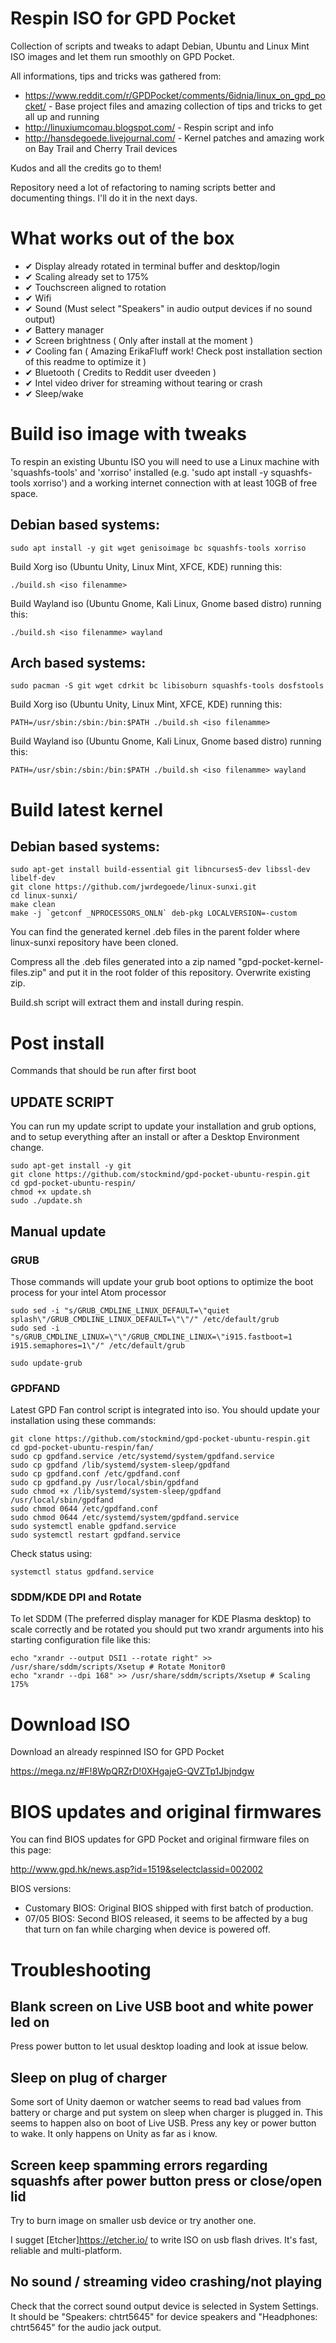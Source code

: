 # Respin ISO for GPD Pocket
Collection of scripts and tweaks to adapt Debian, Ubuntu and Linux Mint ISO images and let them run smoothly on GPD Pocket.

All informations, tips and tricks was gathered from:
 - https://www.reddit.com/r/GPDPocket/comments/6idnia/linux_on_gpd_pocket/ - Base project files and amazing collection of tips and tricks to get all up and running
 - http://linuxiumcomau.blogspot.com/ - Respin script and info
 - http://hansdegoede.livejournal.com/ - Kernel patches and amazing work on Bay Trail and Cherry Trail devices
 
 Kudos and all the credits go to them! 
 
 Repository need a lot of refactoring to naming scripts better and documenting things. I'll do it in the next days.
 
# What works out of the box

 - ✔ Display already rotated in terminal buffer and desktop/login
 - ✔ Scaling already set to 175%
 - ✔ Touchscreen aligned to rotation
 - ✔ Wifi
 - ✔ Sound (Must select "Speakers" in audio output devices if no sound output)
 - ✔ Battery manager
 - ✔ Screen brightness ( Only after install at the moment )
 - ✔ Cooling fan ( Amazing ErikaFluff work! Check post installation section of this readme to optimize it )
 - ✔ Bluetooth ( Credits to Reddit user dveeden )
 - ✔ Intel video driver for streaming without tearing or crash
 - ✔ Sleep/wake

# Build iso image with tweaks

To respin an existing Ubuntu ISO you will need to use a Linux machine with 'squashfs-tools' and 'xorriso' installed (e.g. 'sudo apt install -y squashfs-tools xorriso') and a working internet connection with at least 10GB of free space.

## Debian based systems:

    sudo apt install -y git wget genisoimage bc squashfs-tools xorriso
    
Build Xorg iso (Ubuntu Unity, Linux Mint, XFCE, KDE) running this:

    ./build.sh <iso filenamme>
    
Build Wayland iso (Ubuntu Gnome, Kali Linux, Gnome based distro) running this:

    ./build.sh <iso filenamme> wayland
        
## Arch based systems:

    sudo pacman -S git wget cdrkit bc libisoburn squashfs-tools dosfstools

Build Xorg iso (Ubuntu Unity, Linux Mint, XFCE, KDE) running this:

    PATH=/usr/sbin:/sbin:/bin:$PATH ./build.sh <iso filenamme>
    
Build Wayland iso (Ubuntu Gnome, Kali Linux, Gnome based distro) running this:

    PATH=/usr/sbin:/sbin:/bin:$PATH ./build.sh <iso filenamme> wayland

# Build latest kernel

## Debian based systems:

    sudo apt-get install build-essential git libncurses5-dev libssl-dev libelf-dev
    git clone https://github.com/jwrdegoede/linux-sunxi.git
    cd linux-sunxi/
    make clean
    make -j `getconf _NPROCESSORS_ONLN` deb-pkg LOCALVERSION=-custom   

You can find the generated kernel .deb files in the parent folder where linux-sunxi repository have been cloned.

Compress all the .deb files generated into a zip named "gpd-pocket-kernel-files.zip" and put it in the root folder of this repository. Overwrite existing zip.

Build.sh script will extract them and install during respin.

# Post install

Commands that should be run after first boot

## UPDATE SCRIPT

You can run my update script to update your installation and grub options, and to setup everything after an install or after a Desktop Environment change.

    sudo apt-get install -y git
    git clone https://github.com/stockmind/gpd-pocket-ubuntu-respin.git
    cd gpd-pocket-ubuntu-respin/
    chmod +x update.sh
    sudo ./update.sh

## Manual update

### GRUB

Those commands will update your grub boot options to optimize the boot process for your intel Atom processor

    sudo sed -i "s/GRUB_CMDLINE_LINUX_DEFAULT=\"quiet splash\"/GRUB_CMDLINE_LINUX_DEFAULT=\"\"/" /etc/default/grub
    sudo sed -i "s/GRUB_CMDLINE_LINUX=\"\"/GRUB_CMDLINE_LINUX=\"i915.fastboot=1 i915.semaphores=1\"/" /etc/default/grub

    sudo update-grub
    
### GPDFAND 

Latest GPD Fan control script is integrated into iso.
You should update your installation using these commands:

    git clone https://github.com/stockmind/gpd-pocket-ubuntu-respin.git
    cd gpd-pocket-ubuntu-respin/fan/
    sudo cp gpdfand.service /etc/systemd/system/gpdfand.service
    sudo cp gpdfand /lib/systemd/system-sleep/gpdfand
    sudo cp gpdfand.conf /etc/gpdfand.conf
    sudo cp gpdfand.py /usr/local/sbin/gpdfand
    sudo chmod +x /lib/systemd/system-sleep/gpdfand /usr/local/sbin/gpdfand
    sudo chmod 0644 /etc/gpdfand.conf
    sudo chmod 0644 /etc/systemd/system/gpdfand.service
    sudo systemctl enable gpdfand.service
    sudo systemctl restart gpdfand.service
    
Check status using:

    systemctl status gpdfand.service

### SDDM/KDE DPI and Rotate

To let SDDM (The preferred display manager for KDE Plasma desktop) to scale correctly and be rotated you should put two xrandr arguments into his starting configuration file like this:

    echo "xrandr --output DSI1 --rotate right" >> /usr/share/sddm/scripts/Xsetup # Rotate Monitor0
    echo "xrandr --dpi 168" >> /usr/share/sddm/scripts/Xsetup # Scaling 175%

# Download ISO

Download an already respinned ISO for GPD Pocket

https://mega.nz/#F!8WpQRZrD!0XHgajeG-QVZTp1Jbjndgw

# BIOS updates and original firmwares

You can find BIOS updates for GPD Pocket and original firmware files on this page:

http://www.gpd.hk/news.asp?id=1519&selectclassid=002002

BIOS versions:

 - Customary BIOS: Original BIOS shipped with first batch of production.
 - 07/05 BIOS: Second BIOS released, it seems to be affected by a bug that turn on fan while charging when device is powered off.

# Troubleshooting

## Blank screen on Live USB boot and white power led on

Press power button to let usual desktop loading and look at issue below.

## Sleep on plug of charger

Some sort of Unity daemon or watcher seems to read bad values from battery or charge and put system on sleep when charger is plugged in. This seems to happen also on boot of Live USB.
Press any key or power button to wake.
It only happens on Unity as far as i know.

## Screen keep spamming errors regarding squashfs after power button press or close/open lid

Try to burn image on smaller usb device or try another one.

I sugget [Etcher]https://etcher.io/ to write ISO on usb flash drives.
It's fast, reliable and multi-platform.

## No sound / streaming video crashing/not playing

Check that the correct sound output device is selected in System Settings. 
It should be "Speakers: chtrt5645" for device speakers and "Headphones: chtrt5645" for the audio jack output.


